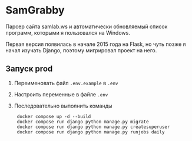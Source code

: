 # SamGrabby

Парсер сайта samlab.ws и автоматически обновляемый список программ, которыми я пользовался на Windows.

Первая версия появилась в начале 2015 года на Flask, но чуть позже я начал изучать Django, поэтому мигрировал проект на него.

## Запуск prod

1. Переименовать файл `.env.example` в `.env`
1. Настроить переменные в файле `.env`
1. Последовательно выполнить команды

        docker compose up -d --build
        docker compose run django python manage.py migrate
        docker compose run django python manage.py createsuperuser
        docker compose run django python manage.py runjobs daily
